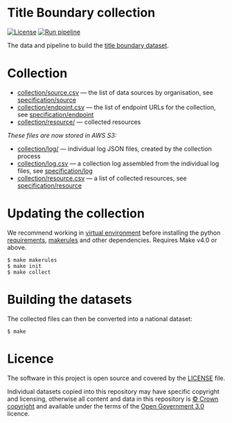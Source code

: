 # Title Boundary collection

[![License](https://img.shields.io/github/license/mashape/apistatus.svg)](https://github.com/digital-land/XXX/blob/main/LICENSE)
[![Run pipeline](https://github.com/digital-land/title-boundary-collection/actions/workflows/run.yml/badge.svg)](https://github.com/digital-land/title-boundary-collection/actions/workflows/run.yml)

The data and pipeline to build the [title boundary dataset](https://www.digital-land.info/dataset/title-boundary).

# Collection

* [collection/source.csv](collection/source.csv) — the list of data sources by organisation, see [specification/source](https://digital-land.github.io/specification/schema/source/)
* [collection/endpoint.csv](collection/endpoint.csv) — the list of endpoint URLs for the collection, see [specification/endpoint](https://digital-land.github.io/specification/schema/endpoint)
* [collection/resource/](https://files.planning.data.gov.uk/title-boundary-collection/collection/resource/) — collected resources

*These files are now stored in AWS S3:*

* [collection/log/](https://files.planning.data.gov.uk/title-boundary-collection/collection/log/) — individual log JSON files, created by the collection process
* [collection/log.csv](https://files.planning.data.gov.uk/title-boundary-collection/collection/log.csv) — a collection log assembled from the individual log files, see [specification/log](https://digital-land.github.io/specification/schema/log)
* [collection/resource.csv](collection/resource.csv) — a list of collected resources, see [specification/resource](https://digital-land.github.io/specification/schema/resource)

# Updating the collection

We recommend working in [virtual environment](http://docs.python-guide.org/en/latest/dev/virtualenvs/) before installing the python [requirements](requirements.txt), [makerules](https://github.com/digital-land/makerules) and other dependencies. Requires Make v4.0 or above.

    $ make makerules
    $ make init
    $ make collect

# Building the datasets

The collected files can then be converted into a national dataset:

    $ make

# Licence

The software in this project is open source and covered by the [LICENSE](LICENSE) file.

Individual datasets copied into this repository may have specific copyright and licensing, otherwise all content and data in this repository is
[© Crown copyright](http://www.nationalarchives.gov.uk/information-management/re-using-public-sector-information/copyright-and-re-use/crown-copyright/)
and available under the terms of the [Open Government 3.0](https://www.nationalarchives.gov.uk/doc/open-government-licence/version/3/) licence.

